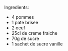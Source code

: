 Ingredients:
* 4 pommes
* 1 pate brisee
* 2 oeuf
* 25cl de creme fraiche
* 70g de sucre
* 1 sachet de sucre vanille
